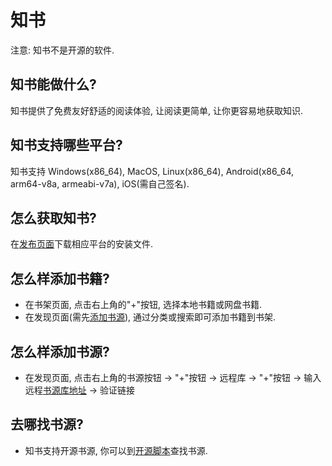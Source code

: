 # 知书

注意: 知书不是开源的软件.

## 知书能做什么?

知书提供了免费友好舒适的阅读体验, 让阅读更简单, 让你更容易地获取知识.

## 知书支持哪些平台?

知书支持 Windows(x86_64), MacOS, Linux(x86_64), Android(x86_64, arm64-v8a, armeabi-v7a), iOS(需自己签名).

## 怎么获取知书?

在[发布页面](https://github.com/zhishuapp/zhishuapp.github.io/releases)下载相应平台的安装文件.

## 怎么样添加书籍?

- 在书架页面, 点击右上角的"+"按钮, 选择本地书籍或网盘书籍.
- 在发现页面(需先[添加书源](#怎么样添加书源)), 通过分类或搜索即可添加书籍到书架.

## 怎么样添加书源?

- 在发现页面, 点击右上角的书源按钮 -> "+"按钮 -> 远程库 -> "+"按钮 -> 输入远程[书源库地址](#去哪找书源) -> 验证链接

## 去哪找书源?

- 知书支持开源书源, 你可以到[开源脚本](https://github.com/open-source-scripts)查找书源.
